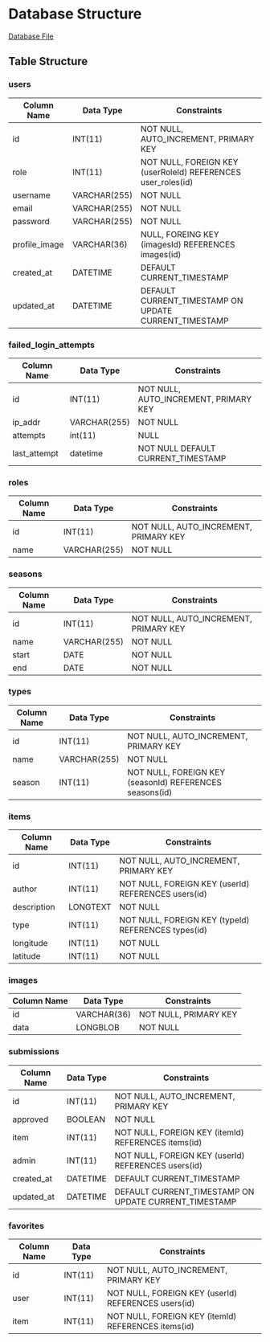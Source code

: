 # Database Structure

[Database File](./fruition-database.sql)

## Table Structure
### users
| Column Name   | Data Type        | Constraints                                         |
|---------------|-----------------|-----------------------------------------------------|
| id            | INT(11)         | NOT NULL, AUTO_INCREMENT, PRIMARY KEY              |
| role          | INT(11)         | NOT NULL, FOREIGN KEY (userRoleId) REFERENCES user_roles(id) |
| username      | VARCHAR(255)    | NOT NULL                                            |
| email         | VARCHAR(255)    | NOT NULL                                            |
| password      | VARCHAR(255)    | NOT NULL                                            |
| profile_image | VARCHAR(36)     | NULL, FOREING KEY (imagesId) REFERENCES images(id)  |
| created_at    | DATETIME         | DEFAULT CURRENT_TIMESTAMP                          |
| updated_at    | DATETIME         | DEFAULT CURRENT_TIMESTAMP ON UPDATE CURRENT_TIMESTAMP |

### failed_login_attempts
| Column Name  | Data Type    | Constraints                           |
|--------------|--------------|---------------------------------------|
| id           | INT(11)      | NOT NULL, AUTO_INCREMENT, PRIMARY KEY |
| ip_addr      | VARCHAR(255) | NOT NULL                              |
| attempts     | int(11)      | NULL                                  |
| last_attempt | datetime     | NOT NULL DEFAULT CURRENT_TIMESTAMP    |

### roles
| Column Name | Data Type        | Constraints                   |
|-------------|-----------------|-------------------------------|
| id          | INT(11)         | NOT NULL, AUTO_INCREMENT, PRIMARY KEY |
| name        | VARCHAR(255)    | NOT NULL                       |

### seasons
| Column Name | Data Type        | Constraints                   |
|-------------|-----------------|-------------------------------|
| id          | INT(11)         | NOT NULL, AUTO_INCREMENT, PRIMARY KEY |
| name      | VARCHAR(255)    | NOT NULL                       |
| start      | DATE    | NOT NULL                       |
| end      | DATE    | NOT NULL                       |


### types
| Column Name | Data Type        | Constraints                   |
|-------------|-----------------|-------------------------------|
| id          | INT(11)         | NOT NULL, AUTO_INCREMENT, PRIMARY KEY |
| name        | VARCHAR(255)    | NOT NULL                       |
| season      | INT(11)         | NOT NULL, FOREIGN KEY (seasonId) REFERENCES seasons(id) |

### items
| Column Name | Data Type        | Constraints                   |
|-------------|-----------------|-------------------------------|
| id          | INT(11)         | NOT NULL, AUTO_INCREMENT, PRIMARY KEY |
| author      | INT(11)         | NOT NULL, FOREIGN KEY (userId) REFERENCES users(id) |
| description | LONGTEXT        | NOT NULL                       |
| type        | INT(11)         | NOT NULL, FOREIGN KEY (typeId) REFERENCES types(id) |
| longitude   | INT(11)         | NOT NULL                       |
| latitude    | INT(11)         | NOT NULL                       |

### images
| Column Name | Data Type        | Constraints                   |
|-------------|-----------------|-------------------------------|
| id          | VARCHAR(36)     | NOT NULL, PRIMARY KEY         |
| data        | LONGBLOB        | NOT NULL                      |

### submissions
| Column Name | Data Type        | Constraints                   |
|-------------|-----------------|-------------------------------|
| id          | INT(11)         | NOT NULL, AUTO_INCREMENT, PRIMARY KEY |
| approved    | BOOLEAN         | NOT NULL                       |
| item        | INT(11)         | NOT NULL, FOREIGN KEY (itemId) REFERENCES items(id) |
| admin       | INT(11)         | NOT NULL, FOREIGN KEY (userId) REFERENCES users(id) |
| created_at  | DATETIME      | DEFAULT CURRENT_TIMESTAMP                          |
| updated_at  | DATETIME      | DEFAULT CURRENT_TIMESTAMP ON UPDATE CURRENT_TIMESTAMP |

### favorites
| Column Name | Data Type        | Constraints                   |
|-------------|-----------------|-------------------------------|
| id          | INT(11)         | NOT NULL, AUTO_INCREMENT, PRIMARY KEY |
| user        | INT(11)         | NOT NULL, FOREIGN KEY (userId) REFERENCES users(id) |
| item        | INT(11)         | NOT NULL, FOREIGN KEY (itemId) REFERENCES items(id) |